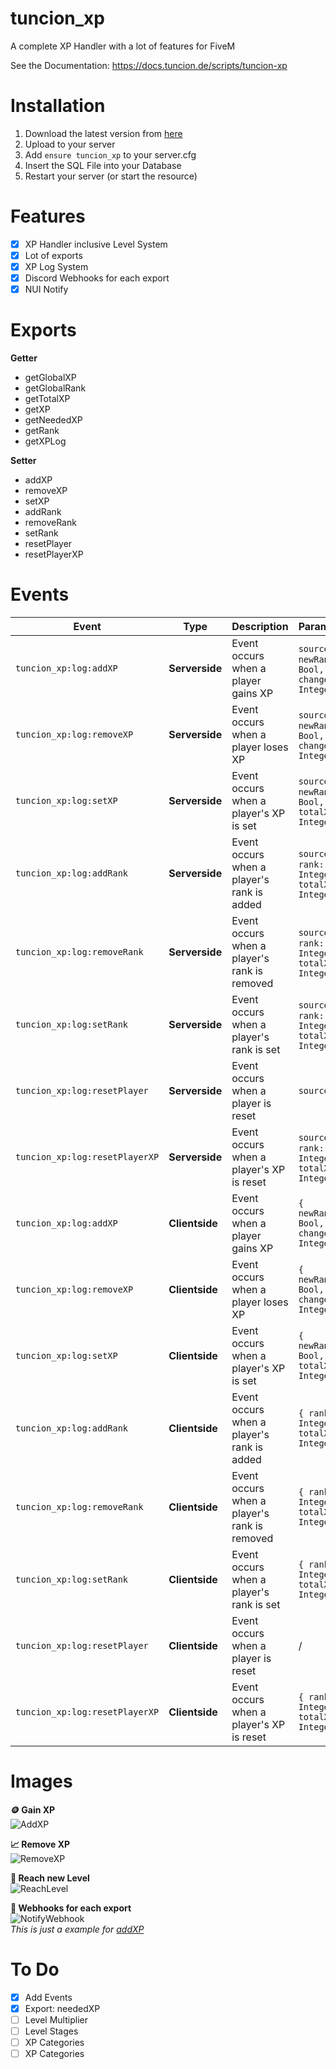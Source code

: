 # tuncion_xp
A complete XP Handler with a lot of features for FiveM

See the Documentation: https://docs.tuncion.de/scripts/tuncion-xp

# Installation
1. Download the latest version from [here](https://github.com/Tuncion/tuncion_xp)
2. Upload to your server
3. Add `ensure tuncion_xp` to your server.cfg
4. Insert the SQL File into your Database
5. Restart your server (or start the resource)

# Features
- [x] XP Handler inclusive Level System
- [x] Lot of exports
- [x] XP Log System
- [x] Discord Webhooks for each export
- [x] NUI Notify

# Exports

**Getter**
- getGlobalXP
- getGlobalRank
- getTotalXP
- getXP
- getNeededXP
- getRank
- getXPLog
 
**Setter**
- addXP
- removeXP
- setXP
- addRank
- removeRank
- setRank
- resetPlayer
- resetPlayerXP

# Events

| Event                          | Type           | Description                                  | Parameter                                       |
|--------------------------------|----------------|----------------------------------------------|-------------------------------------------------|
| `tuncion_xp:log:addXP`         | **Serverside** | Event occurs when a player gains XP          | `source`, `{ newRank: Bool, change: Integer }`  |
| `tuncion_xp:log:removeXP`      | **Serverside** | Event occurs when a player loses XP          | `source`, `{ newRank: Bool, change: Integer }`  |
| `tuncion_xp:log:setXP`         | **Serverside** | Event occurs when a player's XP is set       | `source`, `{ newRank: Bool, totalXP: Integer }` |
| `tuncion_xp:log:addRank`       | **Serverside** | Event occurs when a player's rank is added   | `source`, `{ rank: Integer, totalXP: Integer }` |
| `tuncion_xp:log:removeRank`    | **Serverside** | Event occurs when a player's rank is removed | `source`, `{ rank: Integer, totalXP: Integer }` |
| `tuncion_xp:log:setRank`       | **Serverside** | Event occurs when a player's rank is set     | `source`, `{ rank: Integer, totalXP: Integer }` |
| `tuncion_xp:log:resetPlayer`   | **Serverside** | Event occurs when a player is reset          | `source`                                        |
| `tuncion_xp:log:resetPlayerXP` | **Serverside** | Event occurs when a player's XP is reset     | `source`, `{ rank: Integer, totalXP: Integer }` |
| `tuncion_xp:log:addXP`         | **Clientside** | Event occurs when a player gains XP          | `{ newRank: Bool, change: Integer }`            |
| `tuncion_xp:log:removeXP`      | **Clientside** | Event occurs when a player loses XP          | `{ newRank: Bool, change: Integer }`            |
| `tuncion_xp:log:setXP`         | **Clientside** | Event occurs when a player's XP is set       | `{ newRank: Bool, totalXP: Integer }`           |
| `tuncion_xp:log:addRank`       | **Clientside** | Event occurs when a player's rank is added   | `{ rank: Integer, totalXP: Integer }`           |
| `tuncion_xp:log:removeRank`    | **Clientside** | Event occurs when a player's rank is removed | `{ rank: Integer, totalXP: Integer }`           |
| `tuncion_xp:log:setRank`       | **Clientside** | Event occurs when a player's rank is set     | `{ rank: Integer, totalXP: Integer }`           |
| `tuncion_xp:log:resetPlayer`   | **Clientside** | Event occurs when a player is reset          | /                                               |
| `tuncion_xp:log:resetPlayerXP` | **Clientside** | Event occurs when a player's XP is reset     | `{ rank: Integer, totalXP: Integer }`           |

# Images

**🪙 Gain XP**\
![AddXP](https://s6.gifyu.com/images/S6h6P.gif)

**📈 Remove XP**\
![RemoveXP](https://s6.gifyu.com/images/S6h8n.gif)

**🚀 Reach new Level**\
![ReachLevel](https://s6.gifyu.com/images/S6h8W.gif)

**👀 Webhooks for each export**\
![NotifyWebhook](https://i.imgur.com/K54u0yM.png)\
_This is just a example for [addXP](https://docs.tuncion.de/scripts/tuncion-xp/server/setter/addxp)_

# To Do
- [x] Add Events
- [x] Export: neededXP
- [ ] Level Multiplier
- [ ] Level Stages
- [ ] XP Categories
- [ ] XP Categories